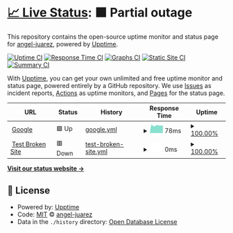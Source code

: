 # [📈 Live Status](https://angel-juarez.github.io/upptime): <!--live status--> **🟧 Partial outage**

This repository contains the open-source uptime monitor and status page for [angel-juarez](https://angel-juarez.github.io/upptime), powered by [Upptime](https://github.com/upptime/upptime).

[![Uptime CI](https://github.com/angel-juarez/upptime/workflows/Uptime%20CI/badge.svg)](https://github.com/angel-juarez/upptime/actions?query=workflow%3A%22Uptime+CI%22)
[![Response Time CI](https://github.com/angel-juarez/upptime/workflows/Response%20Time%20CI/badge.svg)](https://github.com/angel-juarez/upptime/actions?query=workflow%3A%22Response+Time+CI%22)
[![Graphs CI](https://github.com/angel-juarez/upptime/workflows/Graphs%20CI/badge.svg)](https://github.com/angel-juarez/upptime/actions?query=workflow%3A%22Graphs+CI%22)
[![Static Site CI](https://github.com/angel-juarez/upptime/workflows/Static%20Site%20CI/badge.svg)](https://github.com/angel-juarez/upptime/actions?query=workflow%3A%22Static+Site+CI%22)
[![Summary CI](https://github.com/angel-juarez/upptime/workflows/Summary%20CI/badge.svg)](https://github.com/angel-juarez/upptime/actions?query=workflow%3A%22Summary+CI%22)

With [Upptime](https://upptime.js.org), you can get your own unlimited and free uptime monitor and status page, powered entirely by a GitHub repository. We use [Issues](https://github.com/angel-juarez/upptime/issues) as incident reports, [Actions](https://github.com/angel-juarez/upptime/actions) as uptime monitors, and [Pages](https://angel-juarez.github.io/upptime) for the status page.

<!--start: status pages-->
<!-- This summary is generated by Upptime (https://github.com/upptime/upptime) -->
<!-- Do not edit this manually, your changes will be overwritten -->
<!-- prettier-ignore -->
| URL | Status | History | Response Time | Uptime |
| --- | ------ | ------- | ------------- | ------ |
| <img alt="" src="https://favicons.githubusercontent.com/www.google.com" height="13"> [Google](https://www.google.com) | 🟩 Up | [google.yml](https://github.com/angel-juarez/upptime/commits/HEAD/history/google.yml) | <details><summary><img alt="Response time graph" src="./graphs/google/response-time-week.png" height="20"> 78ms</summary><br><a href="https://angel-juarez.github.io/upptime/history/google"><img alt="Response time 88" src="https://img.shields.io/endpoint?url=https%3A%2F%2Fraw.githubusercontent.com%2Fangel-juarez%2Fupptime%2FHEAD%2Fapi%2Fgoogle%2Fresponse-time.json"></a><br><a href="https://angel-juarez.github.io/upptime/history/google"><img alt="24-hour response time 76" src="https://img.shields.io/endpoint?url=https%3A%2F%2Fraw.githubusercontent.com%2Fangel-juarez%2Fupptime%2FHEAD%2Fapi%2Fgoogle%2Fresponse-time-day.json"></a><br><a href="https://angel-juarez.github.io/upptime/history/google"><img alt="7-day response time 78" src="https://img.shields.io/endpoint?url=https%3A%2F%2Fraw.githubusercontent.com%2Fangel-juarez%2Fupptime%2FHEAD%2Fapi%2Fgoogle%2Fresponse-time-week.json"></a><br><a href="https://angel-juarez.github.io/upptime/history/google"><img alt="30-day response time 88" src="https://img.shields.io/endpoint?url=https%3A%2F%2Fraw.githubusercontent.com%2Fangel-juarez%2Fupptime%2FHEAD%2Fapi%2Fgoogle%2Fresponse-time-month.json"></a><br><a href="https://angel-juarez.github.io/upptime/history/google"><img alt="1-year response time 88" src="https://img.shields.io/endpoint?url=https%3A%2F%2Fraw.githubusercontent.com%2Fangel-juarez%2Fupptime%2FHEAD%2Fapi%2Fgoogle%2Fresponse-time-year.json"></a></details> | <details><summary><a href="https://angel-juarez.github.io/upptime/history/google">100.00%</a></summary><a href="https://angel-juarez.github.io/upptime/history/google"><img alt="All-time uptime 100.00%" src="https://img.shields.io/endpoint?url=https%3A%2F%2Fraw.githubusercontent.com%2Fangel-juarez%2Fupptime%2FHEAD%2Fapi%2Fgoogle%2Fuptime.json"></a><br><a href="https://angel-juarez.github.io/upptime/history/google"><img alt="24-hour uptime 100.00%" src="https://img.shields.io/endpoint?url=https%3A%2F%2Fraw.githubusercontent.com%2Fangel-juarez%2Fupptime%2FHEAD%2Fapi%2Fgoogle%2Fuptime-day.json"></a><br><a href="https://angel-juarez.github.io/upptime/history/google"><img alt="7-day uptime 100.00%" src="https://img.shields.io/endpoint?url=https%3A%2F%2Fraw.githubusercontent.com%2Fangel-juarez%2Fupptime%2FHEAD%2Fapi%2Fgoogle%2Fuptime-week.json"></a><br><a href="https://angel-juarez.github.io/upptime/history/google"><img alt="30-day uptime 100.00%" src="https://img.shields.io/endpoint?url=https%3A%2F%2Fraw.githubusercontent.com%2Fangel-juarez%2Fupptime%2FHEAD%2Fapi%2Fgoogle%2Fuptime-month.json"></a><br><a href="https://angel-juarez.github.io/upptime/history/google"><img alt="1-year uptime 100.00%" src="https://img.shields.io/endpoint?url=https%3A%2F%2Fraw.githubusercontent.com%2Fangel-juarez%2Fupptime%2FHEAD%2Fapi%2Fgoogle%2Fuptime-year.json"></a></details>
| <img alt="" src="https://favicons.githubusercontent.com/thissitedoesnotexist.koj.co" height="13"> [Test Broken Site](https://thissitedoesnotexist.koj.co) | 🟥 Down | [test-broken-site.yml](https://github.com/angel-juarez/upptime/commits/HEAD/history/test-broken-site.yml) | <details><summary><img alt="Response time graph" src="./graphs/test-broken-site/response-time-week.png" height="20"> 0ms</summary><br><a href="https://angel-juarez.github.io/upptime/history/test-broken-site"><img alt="Response time 0" src="https://img.shields.io/endpoint?url=https%3A%2F%2Fraw.githubusercontent.com%2Fangel-juarez%2Fupptime%2FHEAD%2Fapi%2Ftest-broken-site%2Fresponse-time.json"></a><br><a href="https://angel-juarez.github.io/upptime/history/test-broken-site"><img alt="24-hour response time 0" src="https://img.shields.io/endpoint?url=https%3A%2F%2Fraw.githubusercontent.com%2Fangel-juarez%2Fupptime%2FHEAD%2Fapi%2Ftest-broken-site%2Fresponse-time-day.json"></a><br><a href="https://angel-juarez.github.io/upptime/history/test-broken-site"><img alt="7-day response time 0" src="https://img.shields.io/endpoint?url=https%3A%2F%2Fraw.githubusercontent.com%2Fangel-juarez%2Fupptime%2FHEAD%2Fapi%2Ftest-broken-site%2Fresponse-time-week.json"></a><br><a href="https://angel-juarez.github.io/upptime/history/test-broken-site"><img alt="30-day response time 0" src="https://img.shields.io/endpoint?url=https%3A%2F%2Fraw.githubusercontent.com%2Fangel-juarez%2Fupptime%2FHEAD%2Fapi%2Ftest-broken-site%2Fresponse-time-month.json"></a><br><a href="https://angel-juarez.github.io/upptime/history/test-broken-site"><img alt="1-year response time 0" src="https://img.shields.io/endpoint?url=https%3A%2F%2Fraw.githubusercontent.com%2Fangel-juarez%2Fupptime%2FHEAD%2Fapi%2Ftest-broken-site%2Fresponse-time-year.json"></a></details> | <details><summary><a href="https://angel-juarez.github.io/upptime/history/test-broken-site">100.00%</a></summary><a href="https://angel-juarez.github.io/upptime/history/test-broken-site"><img alt="All-time uptime 100.00%" src="https://img.shields.io/endpoint?url=https%3A%2F%2Fraw.githubusercontent.com%2Fangel-juarez%2Fupptime%2FHEAD%2Fapi%2Ftest-broken-site%2Fuptime.json"></a><br><a href="https://angel-juarez.github.io/upptime/history/test-broken-site"><img alt="24-hour uptime 100.00%" src="https://img.shields.io/endpoint?url=https%3A%2F%2Fraw.githubusercontent.com%2Fangel-juarez%2Fupptime%2FHEAD%2Fapi%2Ftest-broken-site%2Fuptime-day.json"></a><br><a href="https://angel-juarez.github.io/upptime/history/test-broken-site"><img alt="7-day uptime 100.00%" src="https://img.shields.io/endpoint?url=https%3A%2F%2Fraw.githubusercontent.com%2Fangel-juarez%2Fupptime%2FHEAD%2Fapi%2Ftest-broken-site%2Fuptime-week.json"></a><br><a href="https://angel-juarez.github.io/upptime/history/test-broken-site"><img alt="30-day uptime 100.00%" src="https://img.shields.io/endpoint?url=https%3A%2F%2Fraw.githubusercontent.com%2Fangel-juarez%2Fupptime%2FHEAD%2Fapi%2Ftest-broken-site%2Fuptime-month.json"></a><br><a href="https://angel-juarez.github.io/upptime/history/test-broken-site"><img alt="1-year uptime 100.00%" src="https://img.shields.io/endpoint?url=https%3A%2F%2Fraw.githubusercontent.com%2Fangel-juarez%2Fupptime%2FHEAD%2Fapi%2Ftest-broken-site%2Fuptime-year.json"></a></details>

<!--end: status pages-->

[**Visit our status website →**](https://angel-juarez.github.io/upptime)

## 📄 License

- Powered by: [Upptime](https://github.com/upptime/upptime)
- Code: [MIT](./LICENSE) © [angel-juarez](https://angel-juarez.github.io/upptime)
- Data in the `./history` directory: [Open Database License](https://opendatacommons.org/licenses/odbl/1-0/)
